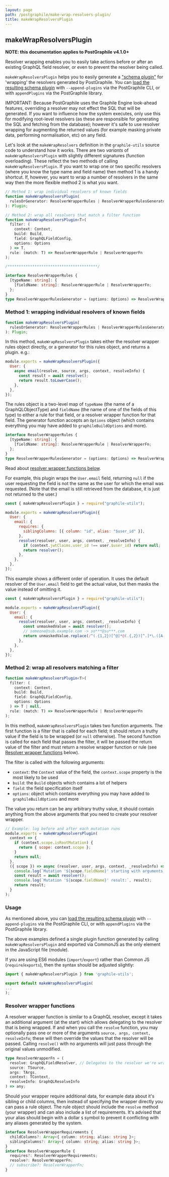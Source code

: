 ```yaml
---
layout: page
path: /postgraphile/make-wrap-resolvers-plugin/
title: makeWrapResolversPlugin
---
```


## makeWrapResolversPlugin

**NOTE: this documentation applies to PostGraphile v4.1.0+**

Resolver wrapping enables you to easily take actions before or after an existing GraphQL field resolver, or even to prevent the resolver being called.

`makeWrapResolversPlugin` helps you to easily generate a ["schema plugin"](/postgraphile/extending/) for 'wrapping' the resolvers generated by PostGraphile. You can [load the resulting schema plugin](/postgraphile/extending/#loading-plugins) with `--append-plugins` via the PostGraphile CLI, or with `appendPlugins` via the PostGraphile library.

IMPORTANT: Because PostGraphile uses the Graphile Engine look-ahead features, overriding a resolver may not effect the SQL that will be generated. If you want to influence how the system executes, only use this for modifying root-level resolvers (as these are responsible for generating the SQL and fetching from the database); however it's safe to use resolver wrapping for augmenting the returned values (for example masking private data, performing normalisation, etc) on any field.

Let's look at the `makeWrapResolvers` definition in the `graphile-utils` source code to understand how it works.
There are two _variants_ of `makeWrapResolversPlugin` with slightly different signatures (function overloading).
These reflect the two methods of calling `makeWrapResolversPlugin`.
If you want to wrap one or two specific resolvers (where you know the type name and field name) then method 1 is a handy shortcut. If, however, you want to wrap a number of resolvers in the same way then the more flexible method 2 is what you want.

```typescript
// Method 1: wrap individual resolvers of known fields
function makeWrapResolversPlugin(
  rulesOrGenerator: ResolverWrapperRules | ResolverWrapperRulesGenerator
): Plugin;

// Method 2: wrap all resolvers that match a filter function
function makeWrapResolversPlugin<T>(
  filter: (
    context: Context,
    build: Build,
    field: GraphQLFieldConfig,
    options: Options
  ) => T,
  rule: (match: T) => ResolverWrapperRule | ResolverWrapperFn
);

/****************************************/

interface ResolverWrapperRules {
  [typeName: string]: {
    [fieldName: string]: ResolverWrapperRule | ResolverWrapperFn;
  };
}
type ResolverWrapperRulesGenerator = (options: Options) => ResolverWrapperRules;
```

### Method 1: wrapping individual resolvers of known fields

```typescript
function makeWrapResolversPlugin(
  rulesOrGenerator: ResolverWrapperRules | ResolverWrapperRulesGenerator
): Plugin;
```

In this method, `makeWrapResolversPlugin` takes either the resolver wrapper rules object directly, or a generator for this rules object, and returns a plugin. e.g.:

```js
module.exports = makeWrapResolversPlugin({
  User: {
    async email(resolve, source, args, context, resolveInfo) {
      const result = await resolve();
      return result.toLowerCase();
    },
  },
});
```

The rules object is a two-level map of `typeName` (the name of a GraphQLObjectType) and `fieldName` (the name of one of the fields of this type) to either a rule for that field, or a resolver wrapper function for that field. The generator function accepts an `Options` object (which contains everything you may have added to `graphileBuildOptions` and more).

```ts
interface ResolverWrapperRules {
  [typeName: string]: {
    [fieldName: string]: ResolverWrapperRule | ResolverWrapperFn;
  };
}
type ResolverWrapperRulesGenerator = (options: Options) => ResolverWrapperRules;
```

Read about [resolver wrapper functions below](#resolver-wrapper-functions).

For example, this plugin wraps the `User.email` field, returning `null` if
the user requesting the field is not the same as the user for which the email
was requested. (Note that the email is still retrieved from the database, it
is just not returned to the user.)

```js
const { makeWrapResolversPlugin } = require("graphile-utils");

module.exports = makeWrapResolversPlugin({
  User: {
    email: {
      requires: {
        siblingColumns: [{ column: "id", alias: "$user_id" }],
      },
      resolve(resolver, user, args, context, _resolveInfo) {
        if (context.jwtClaims.user_id !== user.$user_id) return null;
        return resolver();
      },
    },
  },
});
```

This example shows a different order of operation.
It uses the default resolver of the `User.email` field
to get the actual value, but then masks the value instead of omitting it.

```js
const { makeWrapResolversPlugin } = require("graphile-utils");

module.exports = makeWrapResolversPlugin({
  User: {
    email: {
      resolve(resolver, user, args, context, _resolveInfo) {
        const unmaskedValue = await resolver();
        // someone@sub.example.com -> so***@su***.com
        return unmaskedValue.replace(/^(.{1,2})[^@]*@(.{,2})[^.]*\.([A-z]{2,})$/, '$1***@$2***.$3');
      },
    },
  },
});
```

### Method 2: wrap all resolvers matching a filter

```typescript
function makeWrapResolversPlugin<T>(
  filter: (
    context: Context,
    build: Build,
    field: GraphQLFieldConfig,
    options: Options
  ) => T | null,
  rule: (match: T) => ResolverWrapperRule | ResolverWrapperFn
);
```

In this method, `makeWrapResolversPlugin` takes two function arguments. The first function is a filter that is called for each field; it should return a truthy value if the field is to be wrapped (or `null` otherwise). The second function is called for each field that passes the filter, it will be passed the return value of the filter and must return a resolve wrapper function or rule (see [Resolver wrapper functions](#resolver-wrapper-functions) below).

The filter is called with the following arguments:

- `context`: the `Context` value of the field, the `context.scope` property is the most likely to be used
- `build`: the `Build` objects which contains a lot of helpers
- `field`: the field specification itself
- `options`: object which contains everything you may have added to `graphileBuildOptions` and more

The value you return can be any arbitrary truthy value, it should contain anything from the above arguments that you need to create your resolver wrapper.

```js
// Example: log before and after each mutation runs
module.exports = makeWrapResolversPlugin(
  context => {
    if (context.scope.isRootMutation) {
      return { scope: context.scope };
    }
    return null;
  },
  ({ scope }) => async (resolver, user, args, context, _resolveInfo) => {
    console.log(`Mutation '${scope.fieldName}' starting with arguments:`, args);
    const result = await resolver();
    console.log(`Mutation '${scope.fieldName}' result:`, result);
    return result;
  }
);
```

### Usage

As mentioned above, you can [load the resulting schema plugin](/postgraphile/extending/#loading-plugins) with `--append-plugins` via the PostGraphile CLI, or with `appendPlugins` via the PostGraphile library.

The above examples defined a single plugin function generated by calling `makeWrapResolversPlugin` and exported via CommonJS as the only element in the JavaScript file (module).

If you are using ES6 modules (`import`/`export`) rather than Common JS (`require`/`exports`), then the syntax should be adjusted slightly:

```js
import { makeWrapResolversPlugin } from 'graphile-utils';

export default makeWrapResolversPlugin(
...
);
```

### Resolver wrapper functions

A resolver wrapper function is similar to a GraphQL resolver, except it takes an additional argument (at the start) which allows delegating to the resolver that is being wrapped. If and when you call the `resolve` function, you may optionally pass one or more of the arguments `source, args, context, resolveInfo`; these will then override the values that the resolver will be passed. Calling `resolve()` with no arguments will just pass through the original values unmodified.

```ts
type ResolverWrapperFn = (
  resolve: GraphQLFieldResolver, // Delegates to the resolver we're wrapping
  source: TSource,
  args: TArgs,
  context: TContext,
  resolveInfo: GraphQLResolveInfo
) => any;
```

Should your wrapper require additional data, for example data about it's
sibling or child columns, then instead of specifying the wrapper directly you
can pass a rule object. The rule object should include the `resolve` method
(your wrapper) and can also include a list of requirements. It's advised that
your alias should begin with a dollar `$` symbol to prevent it conflicting
with any aliases generated by the system.

```ts
interface ResolverWrapperRequirements {
  childColumns?: Array<{ column: string; alias: string }>;
  siblingColumns?: Array<{ column: string; alias: string }>;
}
interface ResolverWrapperRule {
  requires?: ResolverWrapperRequirements;
  resolve?: ResolverWrapperFn;
  // subscribe?: ResolverWrapperFn;
}
```
